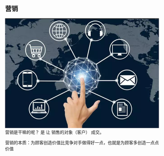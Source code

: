 ## 营销
![](images/2022-11-17-14-04-00.png)
营销是干嘛的呢？ 是 让 销售的对象（客户） 成交。

营销的本质：为顾客创造价值比竞争对手做得好一点，也就是为顾客多创造一点点价值